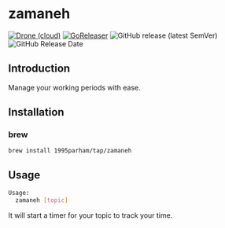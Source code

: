 # zamaneh
[![Drone (cloud)](https://img.shields.io/drone/build/1995parham/zamaneh.svg?style=flat-square&logo=drone)](https://cloud.drone.io/1995parham/zamaneh)
[![GoReleaser](https://img.shields.io/badge/powered%20by-goreleaser-green.svg?style=flat-square)](https://github.com/goreleaser)
![GitHub release (latest SemVer)](https://img.shields.io/github/v/release/1995parham/zamaneh?logo=github&style=flat-square)
![GitHub Release Date](https://img.shields.io/github/release-date/1995parham/zamaneh?logo=github&style=flat-square)


## Introduction
Manage your working periods with ease.

## Installation
### brew
```
brew install 1995parham/tap/zamaneh
```

## Usage
```sh
Usage:
  zamaneh [topic]
```

It will start a timer for your topic to track your time.
